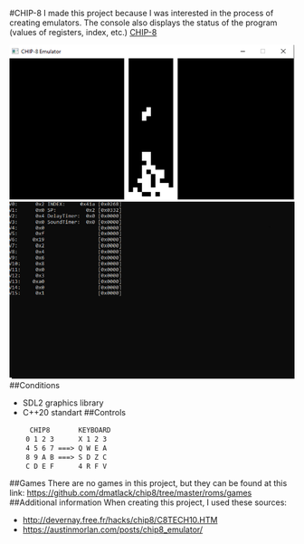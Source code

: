 #CHIP-8
I made this project because I was interested in the process of creating emulators. The console also displays the status of the program (values of registers, index, etc.)
[CHIP-8](https://en.wikipedia.org/wiki/CHIP-8)

![Tetris](Tetris.png)
![DebugConsole](DebugConsole.png)
##Сonditions
- SDL2 graphics library
- C++20 standart
##Controls
```
     CHIP8       KEYBOARD
    0 1 2 3      X 1 2 3
    4 5 6 7 ===> Q W E A   
    8 9 A B ===> S D Z C
    C D E F      4 R F V
```
##Games
There are no games in this project, but they can be found at this link:
https://github.com/dmatlack/chip8/tree/master/roms/games
##Additional information
When creating this project, I used these sources:
- http://devernay.free.fr/hacks/chip8/C8TECH10.HTM
- https://austinmorlan.com/posts/chip8_emulator/